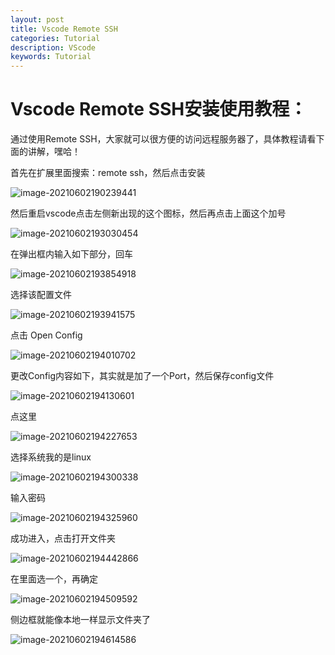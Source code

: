 ```yaml
---
layout: post
title: Vscode Remote SSH
categories: Tutorial
description: VScode
keywords: Tutorial
---
```


# Vscode Remote SSH安装使用教程：

通过使用Remote SSH，大家就可以很方便的访问远程服务器了，具体教程请看下面的讲解，嘿哈！

首先在扩展里面搜索：remote ssh，然后点击安装

![image-20210602190239441](/assets/img/image-20210602190239441.png)

然后重启vscode点击左侧新出现的这个图标，然后再点击上面这个加号

![image-20210602193030454](/assets/img/image-20210602193030454.png)

在弹出框内输入如下部分，回车

![image-20210602193854918](/assets/img/image-20210602193854918.png)

选择该配置文件

![image-20210602193941575](/assets/img/image-20210602193941575.png)

点击 Open Config

![image-20210602194010702](/assets/img/image-20210602194010702.png)

更改Config内容如下，其实就是加了一个Port，然后保存config文件

![image-20210602194130601](/assets/img/image-20210602194130601.png)

点这里

![image-20210602194227653](/assets/img/image-20210602194227653.png)

选择系统我的是linux

![image-20210602194300338](/assets/img/image-20210602194300338.png)

输入密码

![image-20210602194325960](/assets/img/image-20210602194325960.png)

成功进入，点击打开文件夹

![image-20210602194442866](/assets/img/image-20210602194442866.png)

在里面选一个，再确定

![image-20210602194509592](/assets/img/image-20210602194509592.png)

侧边框就能像本地一样显示文件夹了

![image-20210602194614586](/assets/img/image-20210602194614586.png)